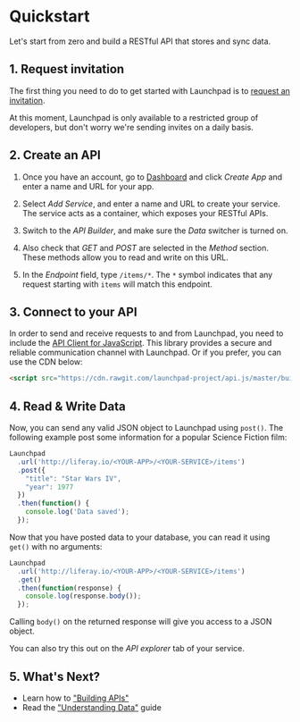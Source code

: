 # Quickstart

Let's start from zero and build a RESTful API that stores and sync data.

## 1. Request invitation

The first thing you need to do to get started with Launchpad is to [request an invitation](http://liferay.io/#invitation).

At this moment, Launchpad is only available to a restricted group of developers, but don't worry we're sending invites on a daily basis.

## 2. Create an API

1. Once you have an account, go to [Dashboard](http://liferay.io/dashboard/apps) and click *Create App* and enter a name and URL for your app. 

3. Select *Add Service*, and enter a name and URL to create your service. The service acts as a  container, which exposes your RESTful APIs.

4. Switch to the *API Builder*, and make sure the *Data* switcher is turned on.

5. Also check that *GET* and *POST* are selected in the *Method* section. These methods allow you to read and write on this URL.

5. In the *Endpoint* field, type `/items/*`. The `*` symbol indicates that any request starting with `items` will match this endpoint.

## 3. Connect to your API

In order to send and receive requests to and from Launchpad, you need to include the [API Client for JavaScript](https://github.com/launchpad-project/api.js). This library provides a secure and reliable communication channel with Launchpad. Or if you prefer, you can use the CDN below:

```html
<script src="https://cdn.rawgit.com/launchpad-project/api.js/master/build/globals/api-min.js"></script>
```
## 4. Read & Write Data

Now, you can send any valid JSON object to Launchpad using `post()`. The following example post some information for a popular Science Fiction film:

```js
Launchpad
  .url('http://liferay.io/<YOUR-APP>/<YOUR-SERVICE>/items')
  .post({
    "title": "Star Wars IV",
    "year": 1977
  })
  .then(function() {
    console.log('Data saved');
  });
```

Now that you have posted data to your database, you can read it using `get()` with no arguments:

```js
Launchpad
  .url('http://liferay.io/<YOUR-APP>/<YOUR-SERVICE>/items')
  .get()
  .then(function(response) {
    console.log(response.body());
  });
```

Calling `body()` on the returned response will give you access to a JSON object.

You can also try this out on the *API explorer* tab of your service.

## 5. What's Next?

* Learn how to ["Building APIs"](http://liferay.io/docs/java/building-apis.html)
* Read the ["Understanding Data"](http://liferay.io/docs/java/understanding-data.html) guide